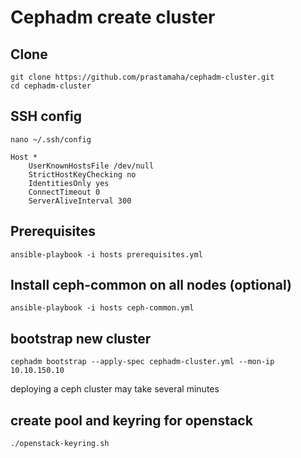 # Cephadm create cluster

## Clone

```
git clone https://github.com/prastamaha/cephadm-cluster.git
cd cephadm-cluster
```

## SSH config
```
nano ~/.ssh/config
```
```
Host *
    UserKnownHostsFile /dev/null
    StrictHostKeyChecking no
    IdentitiesOnly yes
    ConnectTimeout 0
    ServerAliveInterval 300
```

## Prerequisites

```
ansible-playbook -i hosts prerequisites.yml
```

## Install ceph-common on all nodes (optional)

```
ansible-playbook -i hosts ceph-common.yml
```

## bootstrap new cluster

```
cephadm bootstrap --apply-spec cephadm-cluster.yml --mon-ip 10.10.150.10
```
deploying a ceph cluster may take several minutes

## create pool and keyring for openstack
```
./openstack-keyring.sh
```


